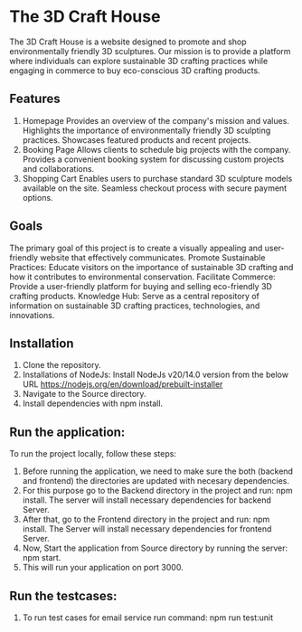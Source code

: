 # The 3D Craft House

The 3D Craft House is a website designed to promote and shop environmentally friendly 3D sculptures. Our mission is to provide a platform where individuals can explore sustainable 3D crafting practices while engaging in commerce to buy eco-conscious 3D crafting products.

## Features

1. Homepage
Provides an overview of the company's mission and values.
Highlights the importance of environmentally friendly 3D sculpting practices.
Showcases featured products and recent projects.
2. Booking Page
Allows clients to schedule big projects with the company.
Provides a convenient booking system for discussing custom projects and collaborations.
3. Shopping Cart
Enables users to purchase standard 3D sculpture models available on the site.
Seamless checkout process with secure payment options.


## Goals

The primary goal of this project is to create a visually appealing and user-friendly website that effectively communicates.
Promote Sustainable Practices: Educate visitors on the importance of sustainable 3D crafting and how it contributes to environmental conservation.
Facilitate Commerce: Provide a user-friendly platform for buying and selling eco-friendly 3D crafting products.
Knowledge Hub: Serve as a central repository of information on sustainable 3D crafting practices, technologies, and innovations.


## Installation

1. Clone the repository.
2. Installations of NodeJs: Install NodeJs v20/14.0 version from the below URL https://nodejs.org/en/download/prebuilt-installer 
3. Navigate to the Source directory.
4. Install dependencies with npm install.

## Run the application:

To run the project locally, follow these steps:

1. Before running the application, we need to make sure the both (backend and frontend) the directories are updated with necesary dependencies.
2. For this purpose go to the Backend directory in the project and run: npm install. The server will install necessary dependencies for backend Server.
3. After that, go to the Frontend directory in the project and run: npm install. The Server will install necessary dependencies for frontend Server.
4. Now, Start the application from Source directory by running the server: npm start.
5. This will run your application on port 3000.

## Run the testcases:
1. To run test cases for email service run command: npm run test:unit